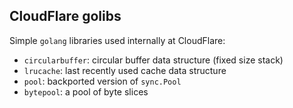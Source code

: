 CloudFlare golibs
-----------------

Simple `golang` libraries used internally at CloudFlare:

 - `circularbuffer`: circular buffer data structure (fixed size stack)
 - `lrucache`: last recently used cache data structure
 - `pool`: backported version of `sync.Pool`
 - `bytepool`: a pool of byte slices
